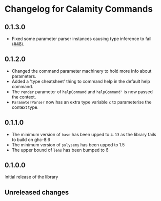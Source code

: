 # Changelog for Calamity Commands

## 0.1.3.0

+ Fixed some parameter parser instances causing type inference to fail
  ([#48](https://github.com/simmsb/calamity/pull/48)).

## 0.1.2.0

+ Changed the command parameter machinery to hold more info about parameters.
+ Added a 'type cheatsheet' thing to command help in the default help command.
+ The `render` parameter of `helpCommand` and `helpCommand'` is now passed the
  context.
+ `ParameterParser` now has an extra type variable `c` to parameterise the
  context type.

## 0.1.1.0

+ The minimum version of `base` has been upped to `4.13` as the library fails to
  build on ghc-8.6
+ The minimum version of `polysemy` has been upped to 1.5
+ The upper bound of `lens` has been bumped to 6

## 0.1.0.0

Initial release of the library

## Unreleased changes
